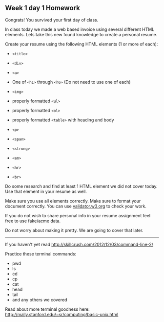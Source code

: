 ## Week 1 day 1 Homework

Congrats! You survived your first day of class.

In class today we made a web based invoice using several different HTML elements. Lets take this new found knowledge to create a personal resume.

Create your resume using the following HTML elements (1 or more of each):

  - `<title>`

  - `<div>`

  - `<a>`

  -  One of `<h1>` through `<h6>` (Do not need to use one of each)

  - `<img>`

  - properly formatted `<ul>`

  - properly formatted `<ol>`

  - properly formatted `<table>` with heading and body

  - `<p>`

  - `<span>`

  - `<strong>`

  - `<em>`

  - `<hr>`

  - `<br>`

Do some research and find at least 1 HTML element we did not cover today. Use that element in your resume as well.

Make sure you use all elements correctly. Make sure to format your document correctly. You can use [validator.w3.org](http://validator.w3.org/) to check your work.

If you do not wish to share personal info in your resume assignment feel free to use fake/acme data.

Do not worry about making it pretty. We are going to cover that later.

---

If you haven't yet read http://skillcrush.com/2012/12/03/command-line-2/

Practice these terminal commands:

  - pwd
  - ls
  - cd
  - cp
  - cat
  - head
  - tail
  - and any others we covered

Read about more terminal goodness here: http://mally.stanford.edu/~sr/computing/basic-unix.html

